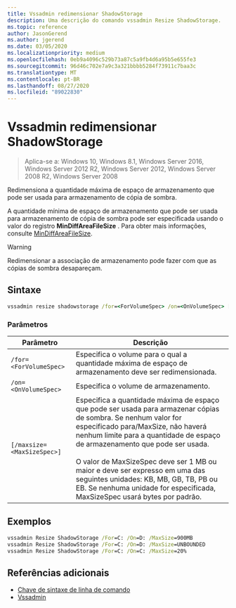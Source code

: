 ```yaml
---
title: Vssadmin redimensionar ShadowStorage
description: Uma descrição do comando vssadmin Resize ShadowStorage.
ms.topic: reference
author: JasonGerend
ms.author: jgerend
ms.date: 03/05/2020
ms.localizationpriority: medium
ms.openlocfilehash: 0eb9a4096c529b73a87c5a9fb4d6a95b5e655fe3
ms.sourcegitcommit: 96d46c702e7a9c3a321bbbb5284f73911c7baa3c
ms.translationtype: MT
ms.contentlocale: pt-BR
ms.lasthandoff: 08/27/2020
ms.locfileid: "89022830"
---
```

# <a name="vssadmin-resize-shadowstorage"></a>Vssadmin redimensionar ShadowStorage

> Aplica-se a: Windows 10, Windows 8.1, Windows Server 2016, Windows Server 2012 R2, Windows Server 2012, Windows Server 2008 R2, Windows Server 2008

Redimensiona a quantidade máxima de espaço de armazenamento que pode ser usada para armazenamento de cópia de sombra.

A quantidade mínima de espaço de armazenamento que pode ser usada para armazenamento de cópia de sombra pode ser especificada usando o valor do registro **MinDiffAreaFileSize** . Para obter mais informações, consulte [MinDiffAreaFileSize](/windows/win32/backup/registry-keys-for-backup-and-restore#mindiffareafilesize).

> [!WARNING]
> Redimensionar a associação de armazenamento pode fazer com que as cópias de sombra desapareçam.

## <a name="syntax"></a>Sintaxe

```cmd
vssadmin resize shadowstorage /for=<ForVolumeSpec> /on=<OnVolumeSpec> [/maxsize=<MaxSizeSpec>]
```

### <a name="parameters"></a>Parâmetros

|Parâmetro|Descrição|
|---|---|
`/for=<ForVolumeSpec>`  | Especifica o volume para o qual a quantidade máxima de espaço de armazenamento deve ser redimensionada.
`/on=<OnVolumeSpec>` | Especifica o volume de armazenamento.
`[/maxsize=<MaxSizeSpec>]` |  Especifica a quantidade máxima de espaço que pode ser usada para armazenar cópias de sombra. Se nenhum valor for especificado para/MaxSize, não haverá nenhum limite para a quantidade de espaço de armazenamento que pode ser usada.  <br> <br> O valor de MaxSizeSpec deve ser 1 MB ou maior e deve ser expresso em uma das seguintes unidades: KB, MB, GB, TB, PB ou EB. Se nenhuma unidade for especificada, MaxSizeSpec usará bytes por padrão.

## <a name="examples"></a>Exemplos

```cmd
vssadmin Resize ShadowStorage /For=C: /On=D: /MaxSize=900MB
vssadmin Resize ShadowStorage /For=C: /On=D: /MaxSize=UNBOUNDED
vssadmin Resize ShadowStorage /For=C: /On=C: /MaxSize=20%
```

## <a name="additional-references"></a>Referências adicionais

* [Chave de sintaxe de linha de comando](./command-line-syntax-key.md)
* [Vssadmin](vssadmin.md)
